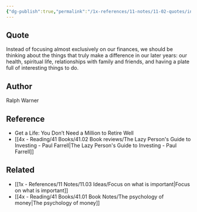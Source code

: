```yaml
---
{"dg-publish":true,"permalink":"/1x-references/11-notes/11-02-quotes/instead-of-focusing-exclusively-on-our-finances-we-should-be-thinking-about-the-things-that-truly-make-a-difference-in-our-later-years-our-health-spiritual-life-relationships-with-family-and-friends-and-having-interesting-things-to-do-ralph-warner/","title":"Instead of focusing exclusively on our finances, we should be thinking about the things that truly make a difference in our later years - our health spiritual life relationships with family and friends and having interesting things to do - Ralph Warner","created":"2024-01-17T21:14:31.000+03:00","updated":"2024-02-14T20:18:41.801+03:00"}
---
```



## Quote
Instead of focusing almost exclusively on our finances, we should be thinking about the things that truly make a difference in our later years: our health, spiritual life, relationships with family and friends, and having a plate full of interesting things to do.


## Author
Ralph Warner


## Reference
- Get a Life: You Don’t Need a Million to Retire Well
- [[4x - Reading/41 Books/41.02 Book reviews/The Lazy Person's Guide to Investing - Paul Farrell\|The Lazy Person's Guide to Investing - Paul Farrell]]

## Related
- [[1x - References/11 Notes/11.03 Ideas/Focus on what is important\|Focus on what is important]]
- [[4x - Reading/41 Books/41.01 Book Notes/The psychology of money\|The psychology of money]]